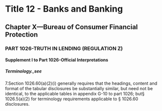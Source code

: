
# Title 12 - Banks and Banking
## Chapter X—Bureau of Consumer Financial Protection
### PART 1026-TRUTH IN LENDING (REGULATION Z)
#### Supplement I to Part 1026-Official Interpretations
##### Terminology.,see

7.Section 1026.60(a)(2)(i) generally requires that the headings, content and format of the tabular disclosures be substantially similar, but need not be identical, to the applicable tables in appendix G-10 to part 1026; but§ 1026.5(a)(2) for terminology requirements applicable to § 1026.60 disclosures.
